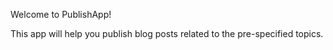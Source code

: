 Welcome to PublishApp!

This app will help you publish blog posts related to the pre-specified topics. 
